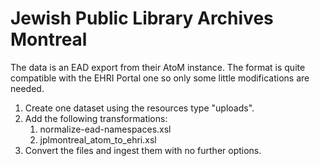 # Jewish Public Library Archives Montreal
The data is an EAD export from their AtoM instance. The format is quite compatible with the EHRI Portal one so only some little modifications are needed.

1. Create one dataset using the resources type "uploads".
2. Add the following transformations:
    1. normalize-ead-namespaces.xsl
    2. jplmontreal_atom_to_ehri.xsl
3. Convert the files and ingest them with no further options.